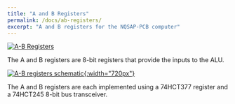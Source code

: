 ```yaml
---
title: "A and B Registers"
permalink: /docs/ab-registers/
excerpt: "A and B registers for the NQSAP-PCB computer"
---
```


[![A-B Registers](../../assets/images/ab-registers-board-500.jpg "A-B Registers")](../../assets/images/ab-registers-board.jpg)

The A and B registers are 8-bit registers that provide the inputs to the ALU.


[![A-B registers schematic](../../assets/images/ab-registers-schematic.png "A-B registers schematic"){:width="720px"}](../../assets/images/ab-registers-schematic.png)

The A and B registers are each implemented using a 74HCT377 register and a 74HCT245 8-bit bus transceiver.
